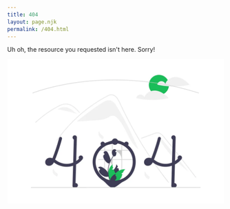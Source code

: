 ```yaml
---
title: 404
layout: page.njk
permalink: /404.html
---
```

Uh oh, the resource you requested isn't here. Sorry!

![404 error](/src/assets/img/404.webp "404")